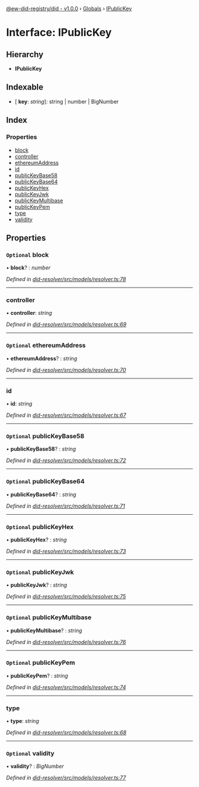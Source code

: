 [@ew-did-registry/did - v1.0.0](../README.md) › [Globals](../globals.md) › [IPublicKey](ipublickey.md)

# Interface: IPublicKey

## Hierarchy

* **IPublicKey**

## Indexable

* \[ **key**: *string*\]: string | number | BigNumber

## Index

### Properties

* [block](ipublickey.md#optional-block)
* [controller](ipublickey.md#controller)
* [ethereumAddress](ipublickey.md#optional-ethereumaddress)
* [id](ipublickey.md#id)
* [publicKeyBase58](ipublickey.md#optional-publickeybase58)
* [publicKeyBase64](ipublickey.md#optional-publickeybase64)
* [publicKeyHex](ipublickey.md#optional-publickeyhex)
* [publicKeyJwk](ipublickey.md#optional-publickeyjwk)
* [publicKeyMultibase](ipublickey.md#optional-publickeymultibase)
* [publicKeyPem](ipublickey.md#optional-publickeypem)
* [type](ipublickey.md#type)
* [validity](ipublickey.md#optional-validity)

## Properties

### `Optional` block

• **block**? : *number*

*Defined in [did-resolver/src/models/resolver.ts:78](https://github.com/energywebfoundation/ew-did-registry/blob/1ed60e5/packages/did-resolver/src/models/resolver.ts#L78)*

___

###  controller

• **controller**: *string*

*Defined in [did-resolver/src/models/resolver.ts:69](https://github.com/energywebfoundation/ew-did-registry/blob/1ed60e5/packages/did-resolver/src/models/resolver.ts#L69)*

___

### `Optional` ethereumAddress

• **ethereumAddress**? : *string*

*Defined in [did-resolver/src/models/resolver.ts:70](https://github.com/energywebfoundation/ew-did-registry/blob/1ed60e5/packages/did-resolver/src/models/resolver.ts#L70)*

___

###  id

• **id**: *string*

*Defined in [did-resolver/src/models/resolver.ts:67](https://github.com/energywebfoundation/ew-did-registry/blob/1ed60e5/packages/did-resolver/src/models/resolver.ts#L67)*

___

### `Optional` publicKeyBase58

• **publicKeyBase58**? : *string*

*Defined in [did-resolver/src/models/resolver.ts:72](https://github.com/energywebfoundation/ew-did-registry/blob/1ed60e5/packages/did-resolver/src/models/resolver.ts#L72)*

___

### `Optional` publicKeyBase64

• **publicKeyBase64**? : *string*

*Defined in [did-resolver/src/models/resolver.ts:71](https://github.com/energywebfoundation/ew-did-registry/blob/1ed60e5/packages/did-resolver/src/models/resolver.ts#L71)*

___

### `Optional` publicKeyHex

• **publicKeyHex**? : *string*

*Defined in [did-resolver/src/models/resolver.ts:73](https://github.com/energywebfoundation/ew-did-registry/blob/1ed60e5/packages/did-resolver/src/models/resolver.ts#L73)*

___

### `Optional` publicKeyJwk

• **publicKeyJwk**? : *string*

*Defined in [did-resolver/src/models/resolver.ts:75](https://github.com/energywebfoundation/ew-did-registry/blob/1ed60e5/packages/did-resolver/src/models/resolver.ts#L75)*

___

### `Optional` publicKeyMultibase

• **publicKeyMultibase**? : *string*

*Defined in [did-resolver/src/models/resolver.ts:76](https://github.com/energywebfoundation/ew-did-registry/blob/1ed60e5/packages/did-resolver/src/models/resolver.ts#L76)*

___

### `Optional` publicKeyPem

• **publicKeyPem**? : *string*

*Defined in [did-resolver/src/models/resolver.ts:74](https://github.com/energywebfoundation/ew-did-registry/blob/1ed60e5/packages/did-resolver/src/models/resolver.ts#L74)*

___

###  type

• **type**: *string*

*Defined in [did-resolver/src/models/resolver.ts:68](https://github.com/energywebfoundation/ew-did-registry/blob/1ed60e5/packages/did-resolver/src/models/resolver.ts#L68)*

___

### `Optional` validity

• **validity**? : *BigNumber*

*Defined in [did-resolver/src/models/resolver.ts:77](https://github.com/energywebfoundation/ew-did-registry/blob/1ed60e5/packages/did-resolver/src/models/resolver.ts#L77)*

